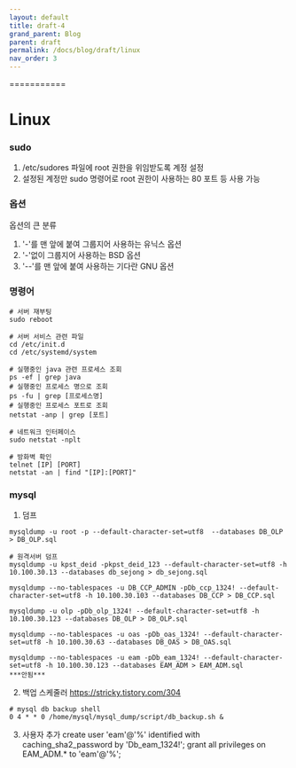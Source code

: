 ```yaml
---
layout: default
title: draft-4
grand_parent: Blog
parent: draft
permalink: /docs/blog/draft/linux
nav_order: 3
---
```


===========
# Linux

### sudo
1. /etc/sudores 파일에 root 권한을 위임받도록 계정 설정
2. 설정된 계정만 sudo 명령어로 root 권한이 사용하는 80 포트 등 사용 가능

### 옵션
옵션의 큰 분류
1. '-'를 맨 앞에 붙여 그룹지어 사용하는  유닉스 옵션
2. '-'없이 그룹지어 사용하는 BSD 옵션
3. '--'를 맨 앞에 붙여 사용하는 기다란 GNU 옵션

### 명령어
```
# 서버 재부팅
sudo reboot

# 서버 서비스 관련 파일 
cd /etc/init.d
cd /etc/systemd/system

# 실행중인 java 관련 프로세스 조회
ps -ef | grep java
# 실행중인 프로세스 명으로 조회
ps -fu | grep [프로세스명]
# 실행중인 프로세스 포트로 조회
netstat -anp | grep [포트]

# 네트워크 인터페이스
sudo netstat -nplt

# 방화벽 확인
telnet [IP] [PORT]
netstat -an | find "[IP]:[PORT]"
```

### mysql
1. 덤프
```
mysqldump -u root -p --default-character-set=utf8  --databases DB_OLP > DB_OLP.sql

# 원격서버 덤프
mysqldump -u kpst_deid -pkpst_deid_123 --default-character-set=utf8 -h 10.100.30.13 --databases db_sejong > db_sejong.sql

mysqldump --no-tablespaces -u DB_CCP_ADMIN -pDb_ccp_1324! --default-character-set=utf8 -h 10.100.30.103 --databases DB_CCP > DB_CCP.sql

mysqldump -u olp -pDb_olp_1324! --default-character-set=utf8 -h 10.100.30.123 --databases DB_OLP > DB_OLP.sql

mysqldump --no-tablespaces -u oas -pDb_oas_1324! --default-character-set=utf8 -h 10.100.30.63 --databases DB_OAS > DB_OAS.sql

mysqldump --no-tablespaces -u eam -pDb_eam_1324! --default-character-set=utf8 -h 10.100.30.123 --databases EAM_ADM > EAM_ADM.sql
***안됨***

```

2. 백업 스케줄러
https://stricky.tistory.com/304

```
# mysql db backup shell 
0 4 * * 0 /home/mysql/mysql_dump/script/db_backup.sh &
```

3. 사용자 추가
create user 'eam'@'%' identified with caching_sha2_password by 'Db_eam_1324!';
grant all privileges on EAM_ADM.* to 'eam'@'%';
